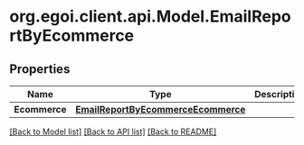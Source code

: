 
# org.egoi.client.api.Model.EmailReportByEcommerce

## Properties

Name | Type | Description | Notes
------------ | ------------- | ------------- | -------------
**Ecommerce** | [**EmailReportByEcommerceEcommerce**](EmailReportByEcommerceEcommerce.md) |  | [optional] 

[[Back to Model list]](../README.md#documentation-for-models)
[[Back to API list]](../README.md#documentation-for-api-endpoints)
[[Back to README]](../README.md)

